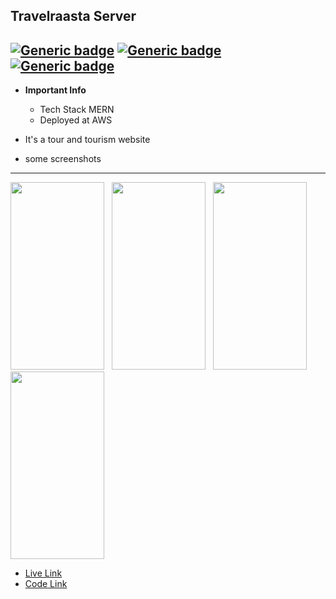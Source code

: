 ## Travelraasta Server
[![Generic badge](https://img.shields.io/badge/Language-js-green.svg)](https://shields.io/)
[![Generic badge](https://img.shields.io/badge/Technology-nodejs-green.svg)](https://shields.io/)
[![Generic badge](https://img.shields.io/badge/Maintained-Yes-green.svg)](https://shields.io/)
---

- **Important Info**
  - Tech Stack MERN
  - Deployed at AWS


- It's a tour and tourism website
- some screenshots
- ---
<img src="https://up63cafe.com/images/travel1.png" width="150" height="300"> &nbsp;
<img src="https://up63cafe.com/images/travel2.png" width="150" height="300"> &nbsp;
<img src="https://up63cafe.com/images/travel3.png" width="150" height="300"> &nbsp;
<img src="https://up63cafe.com/images/travel4.png" width="150" height="300">
<br />
- <a href="https://travelraasta.com/">Live Link</a> <br />
- <a href="https://github.com/BullHoN/travelraasta_server">Code Link</a> <br />
